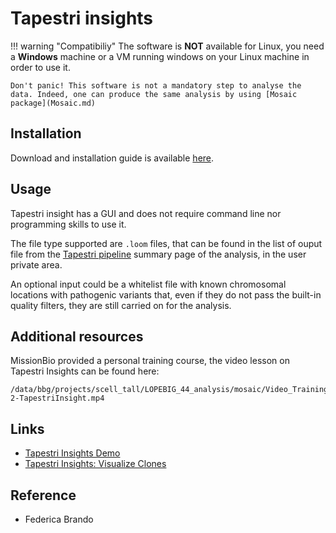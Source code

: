 # Tapestri insights

!!! warning "Compatibiliy"
    The software is **NOT** available for Linux, you need a **Windows** machine or a VM running windows on your Linux machine in order to use it.

    Don't panic! This software is not a mandatory step to analyse the data. Indeed, one can produce the same analysis by using [Mosaic package](Mosaic.md)

## Installation

Download and installation guide is available [here](https://support.missionbio.com/hc/en-us/articles/360058471313-FAQ-How-do-I-download-Tapestri-Insights-v2-2-).

## Usage

Tapestri insight has a GUI and does not require command line nor programming skills to use it.

The file type supported are `.loom` files, that can be found in the list of ouput file from the [Tapestri pipeline](Tapestri_pipeline.md#3-output) summary page of the analysis, in the user private area.

An optional input could be a whitelist file with known chromosomal locations with pathogenic variants that, even if they do not pass the built-in quality filters, they are still carried on for the analysis.

## Additional resources

MissionBio provided a personal training course, the video lesson on Tapestri Insights can be found here:

    /data/bbg/projects/scell_tall/LOPEBIG_44_analysis/mosaic/Video_Trainings/MissionBio-2-TapestriInsight.mp4

## Links

- [Tapestri Insights Demo](https://support.missionbio.com/hc/en-us/articles/360045421074-Tapestri-Insights-Demo)
- [Tapestri Insights: Visualize Clones](https://support.missionbio.com/hc/en-us/articles/360045157814-Tapestri-Insights-Visualize-clones)

## Reference

- Federica Brando

